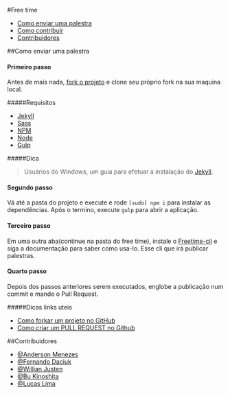 #Free time 

* [Como enviar uma palestra](#como-enviar-uma-palestra)
* [Como contribuir](CONTRIBUTING.md)
* [Contribuidores](#contribuidores)

##Como enviar uma palestra

#### Primeiro passo
Antes de mais nada, [fork o projeto](https://github.com/free-time/free-time.github.io) e clone seu próprio fork na sua maquina local.

#####Requisitos

- [Jekyll](http://jekyllrb.com/docs/installation/)
- [Sass](http://sass-lang.com/install)
- [NPM](https://docs.npmjs.com/getting-started/installing-node)
- [Node](https://nodejs.org/en/download/)
- [Gulp](https://docs.npmjs.com/getting-started/installing-node)

#####Dica

> Usuários do Windows, um guia para efetuar a instalação do [Jekyll](http://jekyll-windows.juthilo.com//).

#### Segundo passo
Vá até a pasta do projeto e execute e rode <code>[sudo] npm i</code> para instalar as dependências. Após o termino, execute <code>gulp</code> para abrir a aplicação.

#### Terceiro passo
Em uma outra aba(continue na pasta do free time), instale o [Freetime-cli](https://github.com/free-time/freetime-cli) e siga a documentação para saber como usa-lo. Esse cli que irá publicar palestras.

#### Quarto passo
Depois dos passos anteriores serem executados, englobe a publicação num commit e mande o Pull Request.


#####Dicas links uteis
- [Como forkar um projeto no GitHub](https://www.youtube.com/watch?v=BEZu577eQmM)
- [Como criar um PULL REQUEST no Github](https://www.youtube.com/watch?v=E8MPe6tCMo8)

##Contribuidores
- [@Anderson Menezes](https://github.com/andersonweb/)
- [@Fernando Daciuk](https://github.com/fdaciuk)
- [@Willian Justen](https://github.com/willianjusten/)
- [@Bu Kinoshita](https://github.com/BrunoKinoshita)
- [@Lucas Lima](https://github.com/Lucaslimay)
